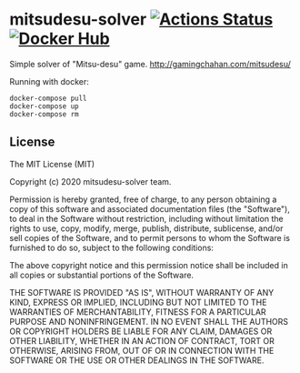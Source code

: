# mitsudesu-solver [![Actions Status](https://github.com/naruhito/mitsudesu-solver/workflows/dockerhub/badge.svg)](https://github.com/naruhito/mitsudesu-solver/actions) [![Docker Hub](https://images.microbadger.com/badges/version/naruhito/mitsudesu-solver.svg)](https://hub.docker.com/r/naruhito/mitsudesu-solver)

Simple solver of "Mitsu-desu" game. http://gamingchahan.com/mitsudesu/

Running with docker:

```
docker-compose pull
docker-compose up
docker-compose rm
```

## License

The MIT License (MIT)

Copyright (c) 2020 mitsudesu-solver team.

Permission is hereby granted, free of charge, to any person obtaining a copy
of this software and associated documentation files (the "Software"), to deal
in the Software without restriction, including without limitation the rights
to use, copy, modify, merge, publish, distribute, sublicense, and/or sell
copies of the Software, and to permit persons to whom the Software is
furnished to do so, subject to the following conditions:

The above copyright notice and this permission notice shall be included in all
copies or substantial portions of the Software.

THE SOFTWARE IS PROVIDED "AS IS", WITHOUT WARRANTY OF ANY KIND, EXPRESS OR
IMPLIED, INCLUDING BUT NOT LIMITED TO THE WARRANTIES OF MERCHANTABILITY,
FITNESS FOR A PARTICULAR PURPOSE AND NONINFRINGEMENT. IN NO EVENT SHALL THE
AUTHORS OR COPYRIGHT HOLDERS BE LIABLE FOR ANY CLAIM, DAMAGES OR OTHER
LIABILITY, WHETHER IN AN ACTION OF CONTRACT, TORT OR OTHERWISE, ARISING FROM,
OUT OF OR IN CONNECTION WITH THE SOFTWARE OR THE USE OR OTHER DEALINGS IN THE
SOFTWARE.
